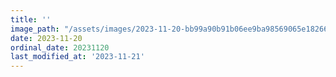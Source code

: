 ```yaml
---
title: ''
image_path: "/assets/images/2023-11-20-bb99a90b91b06ee9ba98569065e18266.jpeg"
date: 2023-11-20
ordinal_date: 20231120
last_modified_at: '2023-11-21'
---
```

